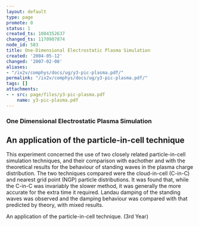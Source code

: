 ```yaml
---
layout: default
type: page
promote: 0
status: 1
created_ts: 1084352637
changed_ts: 1170907874
node_id: 583
title: One-Dimensional Electrostatic Plasma Simulation
created: '2004-05-12'
changed: '2007-02-08'
aliases:
- "/ix2v/comphys/docs/ug/y3-pic-plasma.pdf/"
permalink: "/ix2v/comphys/docs/ug/y3-pic-plasma.pdf/"
tags: []
attachments:
- - src: page/files/y3-pic-plasma.pdf
    name: y3-pic-plasma.pdf
---
```

### One Dimensional Electrostatic Plasma Simulation
## An application of the particle-in-cell technique
This experiment concerned the use of two closely
related particle-in-cell simulation techniques, and their
comparison with eachother and with the theoretical
results for the behaviour of standing waves in the
plasma charge distribution. The two techniques
compared were the cloud-in-cell (C-in-C) and nearest
grid point (NGP) particle distributions. It was found
that, while the C-in-C was invariably the slower
method, it was generally the more accurate for the
extra time it required. Landau damping of the
standing waves was observed and the damping
behaviour was compared with that predicted by
theory, with mixed results.

An application of the particle-in-cell technique. (3rd Year)
